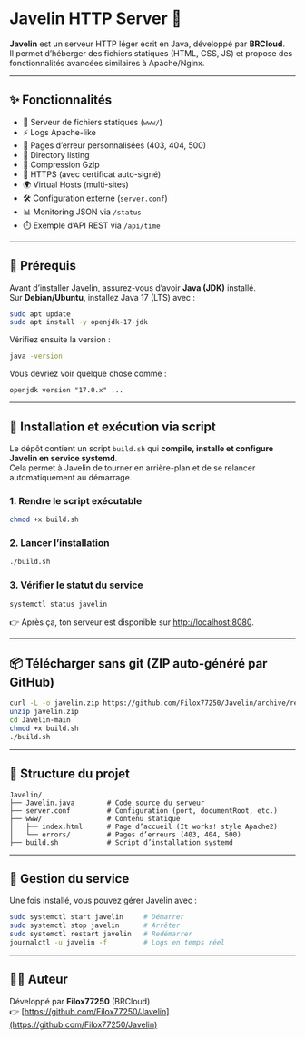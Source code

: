 # Javelin HTTP Server 🚀

**Javelin** est un serveur HTTP léger écrit en Java, développé par **BRCloud**.  
Il permet d’héberger des fichiers statiques (HTML, CSS, JS) et propose des fonctionnalités avancées similaires à Apache/Nginx.

---

## ✨ Fonctionnalités
- 📂 Serveur de fichiers statiques (`www/`)
- ⚡ Logs Apache-like
- 📄 Pages d’erreur personnalisées (403, 404, 500)
- 📑 Directory listing
- 🔄 Compression Gzip
- 🔐 HTTPS (avec certificat auto-signé)
- 🌍 Virtual Hosts (multi-sites)
- 🛠️ Configuration externe (`server.conf`)
- 📊 Monitoring JSON via `/status`
- ⏱️ Exemple d’API REST via `/api/time`

---

## 🔧 Prérequis

Avant d’installer Javelin, assurez-vous d’avoir **Java (JDK)** installé.  
Sur **Debian/Ubuntu**, installez Java 17 (LTS) avec :

```bash
sudo apt update
sudo apt install -y openjdk-17-jdk
```

Vérifiez ensuite la version :

```bash
java -version
```

Vous devriez voir quelque chose comme :

```
openjdk version "17.0.x" ...
```

---

## 🚀 Installation et exécution via script

Le dépôt contient un script `build.sh` qui **compile, installe et configure Javelin en service systemd**.  
Cela permet à Javelin de tourner en arrière-plan et de se relancer automatiquement au démarrage.

### 1. Rendre le script exécutable
```bash
chmod +x build.sh
```

### 2. Lancer l’installation
```bash
./build.sh
```

### 3. Vérifier le statut du service
```bash
systemctl status javelin
```

👉 Après ça, ton serveur est disponible sur [http://localhost:8080](http://localhost:8080).

---

## 📦 Télécharger sans git (ZIP auto-généré par GitHub)

```bash
curl -L -o javelin.zip https://github.com/Filox77250/Javelin/archive/refs/heads/main.zip
unzip javelin.zip
cd Javelin-main
chmod +x build.sh
./build.sh
```

---

## 📂 Structure du projet
```
Javelin/
├── Javelin.java        # Code source du serveur
├── server.conf         # Configuration (port, documentRoot, etc.)
├── www/                # Contenu statique
│   ├── index.html      # Page d’accueil (It works! style Apache2)
│   └── errors/         # Pages d’erreurs (403, 404, 500)
├── build.sh            # Script d’installation systemd
```

---

## 🔧 Gestion du service

Une fois installé, vous pouvez gérer Javelin avec :

```bash
sudo systemctl start javelin     # Démarrer
sudo systemctl stop javelin      # Arrêter
sudo systemctl restart javelin   # Redémarrer
journalctl -u javelin -f         # Logs en temps réel
```

---

## 👨‍💻 Auteur
Développé par **Filox77250** (BRCloud)  
👉 [https://github.com/Filox77250/Javelin](https://github.com/Filox77250/Javelin)
